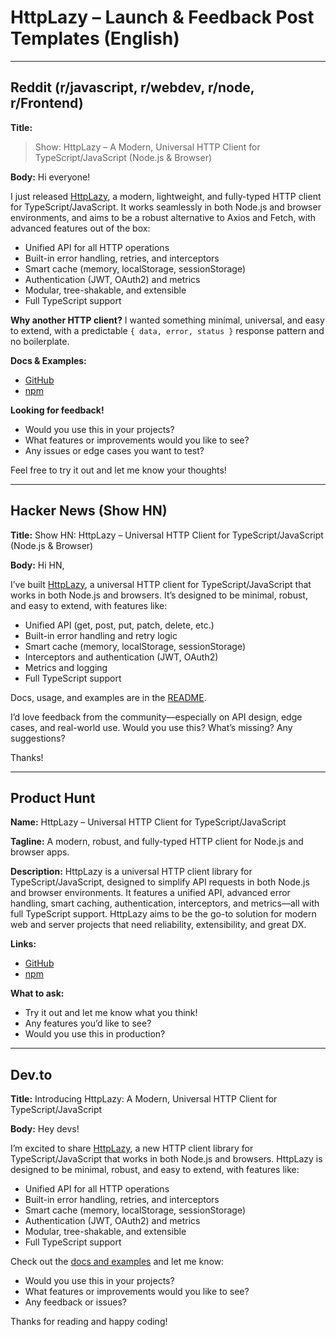 # HttpLazy – Launch & Feedback Post Templates (English)

---

## Reddit (r/javascript, r/webdev, r/node, r/Frontend)

**Title:**

> Show: HttpLazy – A Modern, Universal HTTP Client for TypeScript/JavaScript (Node.js & Browser)

**Body:**
Hi everyone!

I just released [HttpLazy](https://github.com/mauroociappinaph/lazyhttp-libreria), a modern, lightweight, and fully-typed HTTP client for TypeScript/JavaScript. It works seamlessly in both Node.js and browser environments, and aims to be a robust alternative to Axios and Fetch, with advanced features out of the box:

- Unified API for all HTTP operations
- Built-in error handling, retries, and interceptors
- Smart cache (memory, localStorage, sessionStorage)
- Authentication (JWT, OAuth2) and metrics
- Modular, tree-shakable, and extensible
- Full TypeScript support

**Why another HTTP client?**
I wanted something minimal, universal, and easy to extend, with a predictable `{ data, error, status }` response pattern and no boilerplate.

**Docs & Examples:**

- [GitHub](https://github.com/mauroociappinaph/lazyhttp-libreria)
- [npm](https://www.npmjs.com/package/httplazy)

**Looking for feedback!**

- Would you use this in your projects?
- What features or improvements would you like to see?
- Any issues or edge cases you want to test?

Feel free to try it out and let me know your thoughts!

---

## Hacker News (Show HN)

**Title:**
Show HN: HttpLazy – Universal HTTP Client for TypeScript/JavaScript (Node.js & Browser)

**Body:**
Hi HN,

I’ve built [HttpLazy](https://github.com/mauroociappinaph/lazyhttp-libreria), a universal HTTP client for TypeScript/JavaScript that works in both Node.js and browsers. It’s designed to be minimal, robust, and easy to extend, with features like:

- Unified API (get, post, put, patch, delete, etc.)
- Built-in error handling and retry logic
- Smart cache (memory, localStorage, sessionStorage)
- Interceptors and authentication (JWT, OAuth2)
- Metrics and logging
- Full TypeScript support

Docs, usage, and examples are in the [README](https://github.com/mauroociappinaph/lazyhttp-libreria#readme).

I’d love feedback from the community—especially on API design, edge cases, and real-world use. Would you use this? What’s missing? Any suggestions?

Thanks!

---

## Product Hunt

**Name:**
HttpLazy – Universal HTTP Client for TypeScript/JavaScript

**Tagline:**
A modern, robust, and fully-typed HTTP client for Node.js and browser apps.

**Description:**
HttpLazy is a universal HTTP client library for TypeScript/JavaScript, designed to simplify API requests in both Node.js and browser environments. It features a unified API, advanced error handling, smart caching, authentication, interceptors, and metrics—all with full TypeScript support. HttpLazy aims to be the go-to solution for modern web and server projects that need reliability, extensibility, and great DX.

**Links:**

- [GitHub](https://github.com/mauroociappinaph/lazyhttp-libreria)
- [npm](https://www.npmjs.com/package/httplazy)

**What to ask:**

- Try it out and let me know what you think!
- Any features you’d like to see?
- Would you use this in production?

---

## Dev.to

**Title:**
Introducing HttpLazy: A Modern, Universal HTTP Client for TypeScript/JavaScript

**Body:**
Hey devs!

I’m excited to share [HttpLazy](https://github.com/mauroociappinaph/lazyhttp-libreria), a new HTTP client library for TypeScript/JavaScript that works in both Node.js and browsers. HttpLazy is designed to be minimal, robust, and easy to extend, with features like:

- Unified API for all HTTP operations
- Built-in error handling, retries, and interceptors
- Smart cache (memory, localStorage, sessionStorage)
- Authentication (JWT, OAuth2) and metrics
- Modular, tree-shakable, and extensible
- Full TypeScript support

Check out the [docs and examples](https://github.com/mauroociappinaph/lazyhttp-libreria#readme) and let me know:

- Would you use this in your projects?
- What features or improvements would you like to see?
- Any feedback or issues?

Thanks for reading and happy coding!
